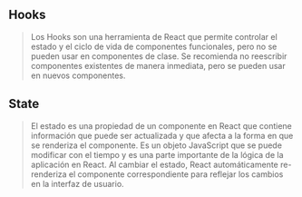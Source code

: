 ## Hooks
> Los Hooks son una herramienta de React que permite controlar el estado y el ciclo de vida de componentes funcionales,
pero no se pueden usar en componentes de clase. Se recomienda no reescribir componentes existentes de manera inmediata,
pero se pueden usar en nuevos componentes.

## State

> El estado es una propiedad de un componente en React que contiene información que puede ser actualizada y que afecta a
la forma en que se renderiza el componente. Es un objeto JavaScript que se puede modificar con el tiempo y es una parte
importante de la lógica de la aplicación en React. Al cambiar el estado, React automáticamente re-renderiza el
componente correspondiente para reflejar los cambios en la interfaz de usuario.